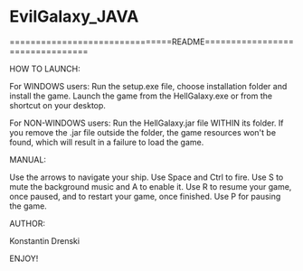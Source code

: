 # EvilGalaxy_JAVA
===============================README================================

HOW TO LAUNCH:

For WINDOWS users: Run the setup.exe file, choose installation folder and install the game. Launch the game from the HellGalaxy.exe or from the shortcut on your desktop.

For NON-WINDOWS users: Run the HellGalaxy.jar file WITHIN its folder. If you remove the .jar file outside the folder, the game resources won't be found, which will result in a failure to load the game.


MANUAL:

Use the arrows to navigate your ship.
Use Space and Ctrl to fire.
Use S to mute the background music and A to enable it.
Use R to resume your game, once paused, and to restart your game, once finished.
Use P for pausing the game.

AUTHOR:

Konstantin Drenski


ENJOY!    		    	
